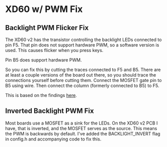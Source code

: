 XD60 w/ PWM Fix
==

## Backlight PWM Flicker Fix
The XD60 v2 has the transistor controlling the backlight LEDs connected to pin F5. That pin does not support hardware PWM, so a software version is used. This causes flicker when you press keys.

Pin B5 does support hardware PWM.

So you can fix this by cutting the traces connected to F5 and B5. There are at least a couple versions of the board out there, so you should trace the connections yourself before cutting them. Connect the MOSFET gate pin to B5 using wire. Then connect the column (formerly connected to B5) to F5.

This is based on the findings [here](https://www.reddit.com/r/MechanicalKeyboards/comments/6xsd5c/modification_discovered_the_org60_pcb_has_a/).

## Inverted Backlight PWM Fix
Most boards use a MOSFET as a sink for the LEDs. On the XD60 v2 PCB I have, that is inverted, and the MOSFET serves as the source. This means the PWM is backwards by default. I've added the BACKLIGHT_INVERT flag in config.h and accompanying code to fix this.
